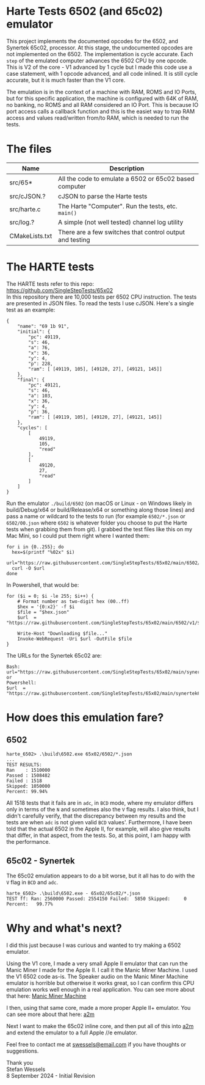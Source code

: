 # Harte Tests 6502 (and 65c02) emulator  
This project implements the documented opcodes for the 6502, and Synertek 65c02, processor.  At this stage, the undocumented opcodes are not implemented on the 6502.  The implementation is cycle accurate.  Each `step` of the emulated computer advances the 6502 CPU by one opcode.  This is V2 of the core - V1 advanced by 1 cycle but I made this code use a case statement, with 1 opcode advanced, and all code inlined.  It is still cycle accurate, but it is much faster than the V1 core.  
    
The emulation is in the context of a machine with RAM, ROMS and IO Ports, but for this specific application, the machine is configured with 64K of RAM, no banking, no ROMS and all RAM considered an IO Port.  This is because IO port access calls a callback function and this is the easiet way to trap RAM access and values read/written from/to RAM, which is needed to run the tests.  
  
# The files
| Name | Description
|---|---
| src/65* | All the code to emulate a 6502 or 65c02 based computer
| src/cJSON.? | cJSON to parse the Harte tests
| src/harte.c | The Harte "Computer". Run the tests, etc. `main()`
| src/log.? |  A simple (not well tested) channel log utility
| CMakeLists.txt |  There are a few switches that control output and testing
  
# The HARTE tests  
The HARTE tests refer to this repo: https://github.com/SingleStepTests/65x02  
In this repository there are 10,000 tests per 6502 CPU instruction.  The tests are presented in JSON files.  To read the tests I use cJSON.  Here's a single test as an example:  
```
{
    "name": "69 1b 91",
    "initial": {
        "pc": 49119,
        "s": 46,
        "a": 76,
        "x": 36,
        "y": 4,
        "p": 228,
        "ram": [ [49119, 105], [49120, 27], [49121, 145]]    
    },
    "final": {
        "pc": 49121,
        "s": 46,
        "a": 103,
        "x": 36,
        "y": 4,
        "p": 36,
        "ram": [ [49119, 105], [49120, 27], [49121, 145]]  
    },
    "cycles": [
        [
            49119,
            105,
            "read"
        ],
        [
            49120,
            27,
            "read"
        ]
    ]
}
```
  
Run the emulator `./build/6502` (on macOS or Linux - on Windows likely in build/Debug/x64 or build/Release/x64 or something along those lines) and pass a name or wildcard to the tests to run (for example `6502/*.json` or `6502/00.json` where `6502` is whatever folder you choose to put the Harte tests when grabbing them from git).  I grabbed the test files like this on my Mac Mini, so I could put them right where I wanted them:  
```
for i in {0..255}; do
  hex=$(printf "%02x" $i)
  url="https://raw.githubusercontent.com/SingleStepTests/65x02/main/6502/v1/${hex}.json"
  curl -O $url
done
```
In Powershell, that would be:  
```
for ($i = 0; $i -le 255; $i++) {
    # Format number as two-digit hex (00..ff)
    $hex = '{0:x2}' -f $i
    $file = "$hex.json"
    $url  = "https://raw.githubusercontent.com/SingleStepTests/65x02/main/6502/v1/$file"

    Write-Host "Downloading $file..."
    Invoke-WebRequest -Uri $url -OutFile $file
}
```
The URLs for the Synertek 65c02 are:  
```
Bash:
url="https://raw.githubusercontent.com/SingleStepTests/65x02/main/synertek65c02/v1/${hex}.json"
or
Powershell:
$url  = "https://raw.githubusercontent.com/SingleStepTests/65x02/main/synertek65c02/v1/$file"
```
  
# How does this emulation fare?  
  
## 6502  
```
harte_6502> .\build\6502.exe 65x02/6502/*.json
...
TEST RESULTS:
Ran    : 1510000
Passed : 1508482
Failed : 1518
Skipped: 1050000
Percent: 99.94%
```
All 1518 tests that it fails are in `adc`, in `BCD` mode, where my emulator differs only in terms of the `N` and sometimes also the `V` flag results.  I also think, but I didn't carefully verify, that the discrepancy between my results and the tests are when `adc` is not given valid `BCD` values'.  Furthermore, I have been told that the actual 6502 in the Apple II, for example, will also give results that differ, in that aspect, from the tests.  So, at this point, I am happy with the performance.

## 65c02 - Synertek  
The 65c02 emulation appears to do a bit worse, but it all has to do with the `V` flag in `BCD` and `adc`.
```
harte_6502> .\build\6502.exe - 65x02/65c02/*.json
TEST ff: Ran: 2560000 Passed: 2554150 Failed:  5850 Skipped:     0 Percent:   99.77%
```
    
# Why and what's next?  
I did this just because I was curious and wanted to try making a 6502 emulator.  

Using the V1 core, I made a very small Apple II emulator that can run the Manic Miner I made for the Apple II.  I call it the Manic Miner Machine.  I used the V1 6502 code as-is.  The Speaker audio on the Manic Miner Machine emulator is horrible but otherwise it works great, so I can confirm this CPU emulation works well enough in a real application.  You can see more about that here: [Manic Miner Machine](https://github.com/StewBC/mminer-apple2/tree/master/src/mmm)  
  
I then, using that same core, made a more proper Apple II+ emulator.  You can see more about that here: [a2m](https://github.com/StewBC/a2m)

Next I want to make the 65c02 inline core, and then put all of this into [a2m](https://github.com/StewBC/a2m) and extend the emulator to a full Apple //e emulator.   
  
Feel free to contact me at swessels@email.com if you have thoughts or suggestions.  

Thank you  
Stefan Wessels  
8 September 2024 - Initial Revision